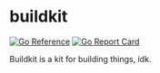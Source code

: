# buildkit

[![Go Reference](https://pkg.go.dev/badge/github.com/syntaqx/buildkit.svg)](https://pkg.go.dev/github.com/syntaqx/buildkit)
[![Go Report Card](https://goreportcard.com/badge/github.com/syntaqx/buildkit)](https://goreportcard.com/report/github.com/syntaqx/buildkit)

Buildkit is a kit for building things, idk.
